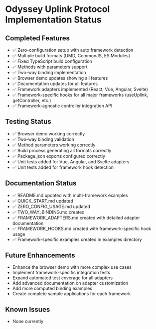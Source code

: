 # Odyssey Uplink Protocol Implementation Status

## Completed Features
- ✅ Zero-configuration setup with auto framework detection
- ✅ Multiple build formats (UMD, CommonJS, ES Modules)
- ✅ Fixed TypeScript build configuration
- ✅ Methods with parameters support
- ✅ Two-way binding implementation
- ✅ Browser demo updates showing all features
- ✅ Documentation updates for all features
- ✅ Framework adapters implemented (React, Vue, Angular, Svelte)
- ✅ Framework-specific hooks for all major frameworks (useUplink, getController, etc.)
- ✅ Framework-agnostic controller integration API

## Testing Status
- ✅ Browser demo working correctly
- ✅ Two-way binding validation
- ✅ Method parameters working correctly
- ✅ Build process generating all formats correctly
- ✅ Package.json exports configured correctly
- ✅ Unit tests added for Vue, Angular, and Svelte adapters
- ✅ Unit tests added for framework hook detection

## Documentation Status
- ✅ README.md updated with multi-framework examples
- ✅ QUICK_START.md updated
- ✅ ZERO_CONFIG_USAGE.md updated
- ✅ TWO_WAY_BINDING.md created
- ✅ FRAMEWORK_ADAPTERS.md created with detailed adapter documentation
- ✅ FRAMEWORK_HOOKS.md created with framework-specific hook usage
- ✅ Framework-specific examples created in examples directory

## Future Enhancements
- Enhance the browser demo with more complex use cases
- Implement framework-specific integration tests
- Expand automated test coverage for all adapters
- Add advanced documentation on adapter customization
- Add more computed binding examples
- Create complete sample applications for each framework

## Known Issues
- None currently

